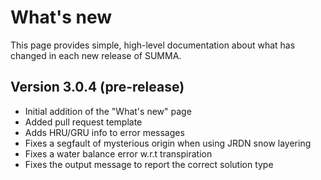 # What's new

This page provides simple, high-level documentation about what has changed in each new release of SUMMA.

## Version 3.0.4 (pre-release)

- Initial addition of the "What's new" page
- Added pull request template
- Adds HRU/GRU info to error messages
- Fixes a segfault of mysterious origin when using JRDN snow layering
- Fixes a water balance error w.r.t transpiration
- Fixes the output message to report the correct solution type

